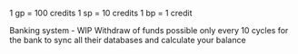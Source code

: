 1 gp = 100 credits
1 sp = 10 credits
1 bp = 1 credit

Banking system - WIP
Withdraw of funds possible only every 10 cycles for the bank to sync all their databases and calculate your balance